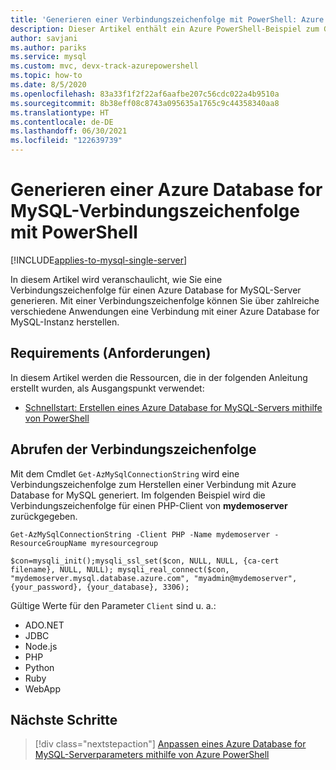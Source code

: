 ```yaml
---
title: 'Generieren einer Verbindungszeichenfolge mit PowerShell: Azure Database for MySQL'
description: Dieser Artikel enthält ein Azure PowerShell-Beispiel zum Generieren einer Verbindungszeichenfolge für die Verbindungsherstellung mit Azure Database for MySQL.
author: savjani
ms.author: pariks
ms.service: mysql
ms.custom: mvc, devx-track-azurepowershell
ms.topic: how-to
ms.date: 8/5/2020
ms.openlocfilehash: 83a33f1f2f22af6aafbe207c56cdc022a4b9510a
ms.sourcegitcommit: 8b38eff08c8743a095635a1765c9c44358340aa8
ms.translationtype: HT
ms.contentlocale: de-DE
ms.lasthandoff: 06/30/2021
ms.locfileid: "122639739"
---
```

# <a name="how-to-generate-an-azure-database-for-mysql-connection-string-with-powershell"></a>Generieren einer Azure Database for MySQL-Verbindungszeichenfolge mit PowerShell

[!INCLUDE[applies-to-mysql-single-server](includes/applies-to-mysql-single-server.md)]

In diesem Artikel wird veranschaulicht, wie Sie eine Verbindungszeichenfolge für einen Azure Database for MySQL-Server generieren. Mit einer Verbindungszeichenfolge können Sie über zahlreiche verschiedene Anwendungen eine Verbindung mit einer Azure Database for MySQL-Instanz herstellen.

## <a name="requirements"></a>Requirements (Anforderungen)

In diesem Artikel werden die Ressourcen, die in der folgenden Anleitung erstellt wurden, als Ausgangspunkt verwendet:

* [Schnellstart: Erstellen eines Azure Database for MySQL-Servers mithilfe von PowerShell](quickstart-create-mysql-server-database-using-azure-powershell.md)

## <a name="get-the-connection-string"></a>Abrufen der Verbindungszeichenfolge

Mit dem Cmdlet `Get-AzMySqlConnectionString` wird eine Verbindungszeichenfolge zum Herstellen einer Verbindung mit Azure Database for MySQL generiert. Im folgenden Beispiel wird die Verbindungszeichenfolge für einen PHP-Client von **mydemoserver** zurückgegeben.

```azurepowershell-interactive
Get-AzMySqlConnectionString -Client PHP -Name mydemoserver -ResourceGroupName myresourcegroup
```

```Output
$con=mysqli_init();mysqli_ssl_set($con, NULL, NULL, {ca-cert filename}, NULL, NULL); mysqli_real_connect($con, "mydemoserver.mysql.database.azure.com", "myadmin@mydemoserver", {your_password}, {your_database}, 3306);
```

Gültige Werte für den Parameter `Client` sind u. a.:

* ADO&#46;NET
* JDBC
* Node.js
* PHP
* Python
* Ruby
* WebApp

## <a name="next-steps"></a>Nächste Schritte

> [!div class="nextstepaction"]
> [Anpassen eines Azure Database for MySQL-Serverparameters mithilfe von Azure PowerShell](howto-configure-server-parameters-using-powershell.md)
